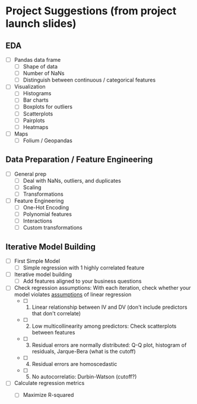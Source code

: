 # Project Suggestions (from project launch slides)

## EDA
- [ ] Pandas data frame
	- [ ] Shape of data
	- [ ] Number of NaNs
	- [ ] Distinguish between continuous / categorical features
- [ ] Visualization
	- [ ] Histograms
	- [ ] Bar charts
	- [ ] Boxplots for outliers
	- [ ] Scatterplots
	- [ ] Pairplots
	- [ ] Heatmaps
- [ ] Maps
	- [ ] Folium / Geopandas

## Data Preparation / Feature Engineering
- [ ] General prep
	- [ ] Deal with NaNs, outliers, and duplicates
	- [ ] Scaling
	- [ ] Transformations
- [ ] Feature Engineering
	- [ ] One-Hot Encoding
	- [ ] Polynomial features
	- [ ] Interactions
	- [ ] Custom transformations

## Iterative Model Building
- [ ] First Simple Model
	- [ ] Simple regression with 1 highly correlated feature
- [ ] Iterative model building
	- [ ] Add features aligned to your business questions
- [ ] Check regression assumptions: With each iteration, check whether your model violates [assumptions](https://people.duke.edu/~rnau/testing.htm) of linear regression
	- [ ] 1. Linear relationship between IV and DV (don't include predictors that don't correlate)
	- [ ] 2. Low multicollinearity among predictors: Check scatterplots between features
	- [ ] 3. Residual errors are normally distributed: Q-Q plot, histogram of residuals, Jarque-Bera (what is the cutoff)
	- [ ] 4. Residual errors are homoscedastic
	- [ ] 5. No autocorrelatio: Durbin-Watson (cutoff?)
- [ ] Calculate regression metrics
	- [ ] Maximize R-squared
    

